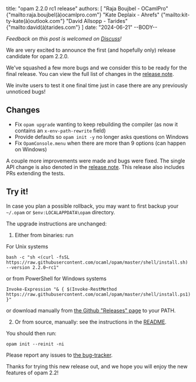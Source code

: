 title: "opam 2.2.0 rc1 release"
authors: [
  "Raja Boujbel - OCamlPro" {"mailto:raja.boujbel(à)ocamlpro.com"}
  "Kate Deplaix - Ahrefs" {"mailto:kit-ty-kate(à)outlook.com"}
  "David Allsopp - Tarides" {"mailto:david(à)tarides.com"}
]
date: "2024-06-21"
--BODY--

_Feedback on this post is welcomed on [Discuss](https://discuss.ocaml.org/t/ann-opam-2-2-0-rc1/XXXXX)!_

We are very excited to announce the first (and hopefully only) release candidate for opam 2.2.0.

We've squashed a few more bugs and we consider this to be ready for the final release. You can view the full list of changes in the [release note](https://github.com/ocaml/opam/releases/tag/2.2.0-rc1).

We invite users to test it one final time just in case there are any previously unnoticed bugs!

## Changes

* Fix `opam upgrade` wanting to keep rebuilding the compiler (as now it contains an `x-env-path-rewrite` field)
* Provide defaults so `opam init -y` no longer asks questions on Windows
* Fix `OpamConsole.menu` when there are more than 9 options (can happen on Windows)
 
A couple more improvements were made and bugs were fixed.
The single API change is also denoted in the
[release note](https://github.com/ocaml/opam/releases/tag/2.2.0-rc1).
This release also includes PRs extending the tests.

## Try it!

In case you plan a possible rollback, you may want to first backup your
`~/.opam` or `$env:LOCALAPPDATA\opam` directory.

The upgrade instructions are unchanged:

1. Either from binaries: run

For Unix systems
```
bash -c "sh <(curl -fsSL https://raw.githubusercontent.com/ocaml/opam/master/shell/install.sh) --version 2.2.0~rc1"
```
or from PowerShell for Windows systems
```
Invoke-Expression "& { $(Invoke-RestMethod https://raw.githubusercontent.com/ocaml/opam/master/shell/install.ps1) }"
```
or download manually from [the Github "Releases" page](https://github.com/ocaml/opam/releases/tag/2.2.0-rc1) to your PATH.

2. Or from source, manually: see the instructions in the [README](https://github.com/ocaml/opam/tree/2.2.0-rc1#compiling-this-repo).


You should then run:
```
opam init --reinit -ni
```


Please report any issues to [the bug-tracker](https://github.com/ocaml/opam/issues).

Thanks for trying this new release out, and we hope you will enjoy the new features of opam 2.2!
